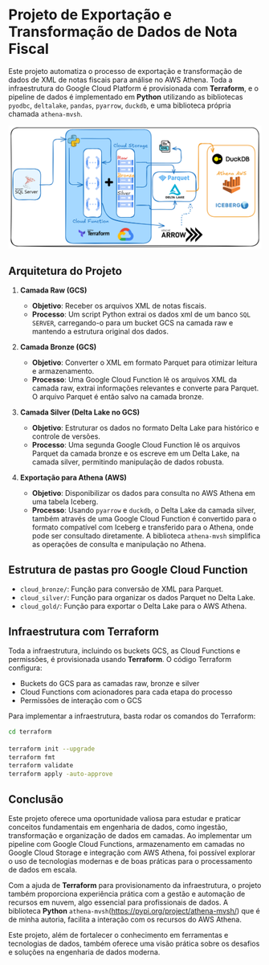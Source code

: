 # Projeto de Exportação e Transformação de Dados de Nota Fiscal

Este projeto automatiza o processo de exportação e transformação de dados de XML de notas fiscais para análise no AWS Athena. Toda a infraestrutura do Google Cloud Platform é provisionada com **Terraform**, e o pipeline de dados é implementado em **Python** utilizando as bibliotecas `pyodbc`, `deltalake`, `pandas`, `pyarrow`, `duckdb`, e uma biblioteca própria chamada `athena-mvsh`.

![Arquitetura do projeto](img/cloud.png)

## Arquitetura do Projeto

1. **Camada Raw (GCS)**
   - **Objetivo**: Receber os arquivos XML de notas fiscais.
   - **Processo**: Um script Python extrai os dados xml de um banco `SQL SERVER`, carregando-o para um bucket GCS na camada raw e mantendo a estrutura original dos dados.

2. **Camada Bronze (GCS)**
   - **Objetivo**: Converter o XML em formato Parquet para otimizar leitura e armazenamento.
   - **Processo**: Uma Google Cloud Function lê os arquivos XML da camada raw, extrai informações relevantes e converte para Parquet. O arquivo Parquet é então salvo na camada bronze.

3. **Camada Silver (Delta Lake no GCS)**
   - **Objetivo**: Estruturar os dados no formato Delta Lake para histórico e controle de versões.
   - **Processo**: Uma segunda Google Cloud Function lê os arquivos Parquet da camada bronze e os escreve em um Delta Lake, na camada silver, permitindo manipulação de dados robusta.

4. **Exportação para Athena (AWS)**
   - **Objetivo**: Disponibilizar os dados para consulta no AWS Athena em uma tabela Iceberg.
   - **Processo**: Usando `pyarrow` e `duckdb`, o Delta Lake da camada silver, também através de uma Google Cloud Function é convertido para o formato compatível com Iceberg e transferido para o Athena, onde pode ser consultado diretamente. A biblioteca `athena-mvsh` simplifica as operações de consulta e manipulação no Athena.

## Estrutura de pastas pro Google Cloud Function

- `cloud_bronze/`: Função para conversão de XML para Parquet.
- `cloud_silver/`: Função para organizar os dados Parquet no Delta Lake.
- `cloud_gold/`: Função para exportar o Delta Lake para o AWS Athena.

## Infraestrutura com Terraform

Toda a infraestrutura, incluindo os buckets GCS, as Cloud Functions e permissões, é provisionada usando **Terraform**. O código Terraform configura:

- Buckets do GCS para as camadas raw, bronze e silver
- Cloud Functions com acionadores para cada etapa do processo
- Permissões de interação com o GCS

Para implementar a infraestrutura, basta rodar os comandos do Terraform:

```bash
cd terraform

terraform init --upgrade
terraform fmt
terraform validate
terraform apply -auto-approve
```

## Conclusão

Este projeto oferece uma oportunidade valiosa para estudar e praticar conceitos fundamentais em engenharia de dados, como ingestão, transformação e organização de dados em camadas. Ao implementar um pipeline com Google Cloud Functions, armazenamento em camadas no Google Cloud Storage e integração com AWS Athena, foi possível explorar o uso de tecnologias modernas e de boas práticas para o processamento de dados em escala.

Com a ajuda de **Terraform** para provisionamento da infraestrutura, o projeto também proporciona experiência prática com a gestão e automação de recursos em nuvem, algo essencial para profissionais de dados. A biblioteca **Python** `athena-mvsh`(https://pypi.org/project/athena-mvsh/) que é de minha autoria, facilita a interação com os recursos do AWS Athena.

Este projeto, além de fortalecer o conhecimento em ferramentas e tecnologias de dados, também oferece uma visão prática sobre os desafios e soluções na engenharia de dados moderna.